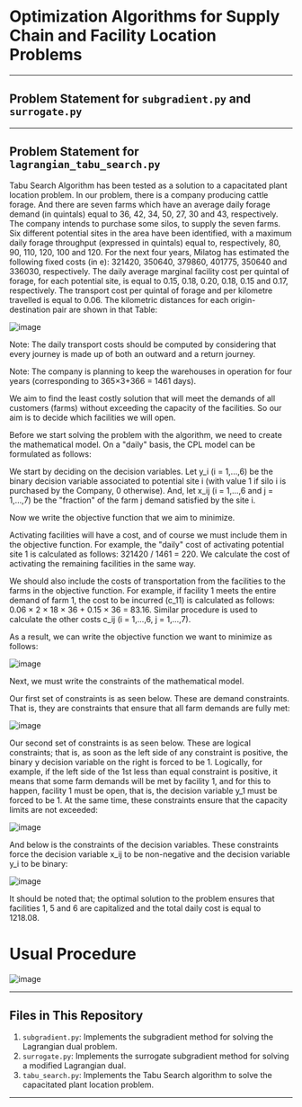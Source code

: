 # Optimization Algorithms for Supply Chain and Facility Location Problems



---



## Problem Statement for `subgradient.py` and `surrogate.py`


--- 


## Problem Statement for `lagrangian_tabu_search.py`

Tabu Search Algorithm has been tested as a solution to a capacitated plant location problem. In our problem, there is a company producing cattle forage. And there are seven farms which have an average daily forage demand (in quintals) equal to 36, 42, 34, 50, 27, 30 and 43, respectively. The company intends to purchase some silos, to supply the seven farms. Six different potential sites in the area have been identified, with a maximum daily forage throughput (expressed in quintals) equal to, respectively, 80, 90, 110, 120, 100 and 120. For the next four years, Milatog has estimated the following fixed costs (in e): 321420, 350640, 379860, 401775, 350640 and 336030, respectively. The daily average marginal facility cost per quintal of forage, for each potential site, is equal to 0.15, 0.18, 0.20, 0.18, 0.15 and 0.17, respectively. The transport cost per quintal of forage and per kilometre travelled is equal to 0.06. The kilometric distances for each origin-destination pair are shown in that Table:

![image](https://user-images.githubusercontent.com/82934361/170112148-ec83d55d-c1ad-4d76-8dc5-54a1bd0b0514.png)

Note: The daily transport costs should be computed by considering that every journey is made up of both an outward and a return journey.

Note: The company is planning to keep the warehouses in operation for four years (corresponding to 365×3+366 = 1461 days).

We aim to find the least costly solution that will meet the demands of all customers (farms) without exceeding the capacity of the facilities. So our aim is to decide which facilities we will open.

Before we start solving the problem with the algorithm, we need to create the mathematical model. On a "daily" basis, the CPL model can be formulated as follows:

We start by deciding on the decision variables. Let y_i (i = 1,...,6) be the binary decision variable associated to potential site i (with value 1 if silo i is purchased by the Company, 0 otherwise). And, let x_ij (i = 1,...,6 and j = 1,...,7) be the "fraction" of the farm j demand satisfied by the site i.

Now we write the objective function that we aim to minimize. 

Activating facilities will have a cost, and of course we must include them in the objective function. For example, the "daily" cost of activating potential site 1 is calculated as follows: 321420 / 1461 = 220. We calculate the cost of activating the remaining facilities in the same way.

We should also include the costs of transportation from the facilities to the farms in the objective function. For example, if facility 1 meets the entire demand of farm 1, the cost to be incurred (c_11) is calculated as follows: 0.06 × 2 × 18 × 36 + 0.15 × 36 = 83.16. Similar procedure is used to calculate the other costs c_ij (i = 1,...,6, j = 1,...,7). 


As a result, we can write the objective function we want to minimize as follows:

![image](https://user-images.githubusercontent.com/82934361/170119711-49f8fb40-2195-4882-99d7-15f4c5f2e576.png)

Next, we must write the constraints of the mathematical model. 

Our first set of constraints is as seen below. These are demand constraints. That is, they are constraints that ensure that all farm demands are fully met:

![image](https://user-images.githubusercontent.com/82934361/170120206-1413758d-2335-41f4-b520-b1e26493d85f.png)

Our second set of constraints is as seen below. These are logical constraints; that is, as soon as the left side of any constraint is positive, the binary y decision variable on the right is forced to be 1. Logically, for example, if the left side of the 1st less than equal constraint is positive, it means that some farm demands will be met by facility 1, and for this to happen, facility 1 must be open, that is, the decision variable y_1 must be forced to be 1. At the same time, these constraints ensure that the capacity limits are not exceeded:

![image](https://user-images.githubusercontent.com/82934361/170121588-e814fc9b-15d3-4a3b-9e37-c4a986f681ae.png)

And below is the constraints of the decision variables. These constraints force the decision variable x_ij to be non-negative and the decision variable y_i to be binary:

![image](https://user-images.githubusercontent.com/82934361/170121718-cd82c95f-2015-4983-8f03-2a29ca3e35c3.png)

It should be noted that; the optimal solution to the problem ensures that facilities 1, 5 and 6 are capitalized and the total daily cost is equal to 1218.08.

# Usual Procedure
![image](https://user-images.githubusercontent.com/82934361/170269853-922040b5-9696-4b01-a61e-77a034bff419.png)


---



## Files in This Repository

1. `subgradient.py`: Implements the subgradient method for solving the Lagrangian dual problem.
2. `surrogate.py`: Implements the surrogate subgradient method for solving a modified Lagrangian dual.
3. `tabu_search.py`: Implements the Tabu Search algorithm to solve the capacitated plant location problem.

---
